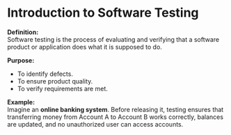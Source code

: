 # Introduction to Software Testing

**Definition:**  
Software testing is the process of evaluating and verifying that a software product or application does what it is supposed to do.

**Purpose:**  
- To identify defects.  
- To ensure product quality.  
- To verify requirements are met.  

**Example:**  
Imagine an **online banking system**. Before releasing it, testing ensures that transferring money from Account A to Account B works correctly, balances are updated, and no unauthorized user can access accounts.
